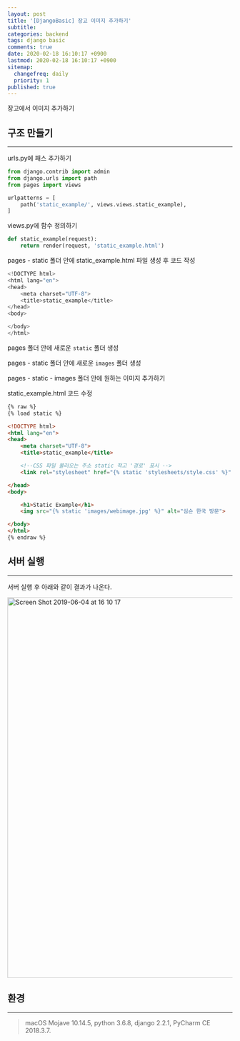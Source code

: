 ```yaml
---
layout: post
title: '[DjangoBasic] 장고 이미지 추가하기'
subtitle: 
categories: backend
tags: django basic
comments: true
date: 2020-02-18 16:10:17 +0900
lastmod: 2020-02-18 16:10:17 +0900
sitemap:
  changefreq: daily
  priority: 1
published: true
---
```




장고에서 이미지 추가하기<br/>

## 구조 만들기
---
urls.py에 패스 추가하기<br/>

```python
from django.contrib import admin
from django.urls import path
from pages import views

urlpatterns = [
    path('static_example/', views.views.static_example),
]
```

views.py에 함수 정의하기<br/>

```python
def static_example(request):
    return render(request, 'static_example.html')
```

pages - static 폴더 안에 static_example.html 파일 생성 후 코드 작성<br/>

```python
<!DOCTYPE html>
<html lang="en">
<head>
    <meta charset="UTF-8">
    <title>static_example</title>
</head>
<body>

</body>
</html>
```

pages 폴더 안에 새로운 `static` 폴더 생성<br/>

pages - static 폴더 안에 새로운 `images` 폴더 생성<br/>

pages - static - images 폴더 안에 원하는 이미지 추가하기<br/>

static_example.html 코드 수정<br/>

```html
{% raw %}
{% load static %}

<!DOCTYPE html>
<html lang="en">
<head>
    <meta charset="UTF-8">
    <title>static_example</title>

    <!--CSS 파일 불러오는 주소 static 적고 '경로' 표시 -->
    <link rel="stylesheet" href="{% static 'stylesheets/style.css' %}" type="text/css">

</head>
<body>

    <h1>Static Example</h1>
    <img src="{% static 'images/webimage.jpg' %}" alt="심슨 한국 방문">

</body>
</html>
{% endraw %}
```

## 서버 실행
---
서버 실행 후 아래와 같이 결과가 나온다.<br/>

<img width="853" alt="Screen Shot 2019-06-04 at 16 10 17" src="https://user-images.githubusercontent.com/46523571/58858782-4f70c700-86e3-11e9-94b2-922368f9274b.png"><br/>





## 환경
---
> macOS Mojave 10.14.5, 
> python 3.6.8, 
> django 2.2.1, 
> PyCharm CE 2018.3.7.
